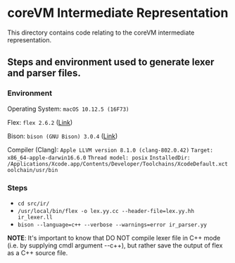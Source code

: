 # coreVM Intermediate Representation

This directory contains code relating to the coreVM intermediate
representation.

## Steps and environment used to generate lexer and parser files.

### Environment
Operating System:
`macOS 10.12.5 (16F73)`

Flex:
`flex 2.6.2` ([Link](https://github.com/westes/flex/releases/tag/v2.6.2))

Bison:
`bison (GNU Bison) 3.0.4` ([Link](http://ftp.gnu.org/gnu/bison/bison-3.0.4.tar.gz))

Compiler (Clang):
`Apple LLVM version 8.1.0 (clang-802.0.42)`
`Target: x86_64-apple-darwin16.6.0`
`Thread model: posix`
`InstalledDir: /Applications/Xcode.app/Contents/Developer/Toolchains/XcodeDefault.xctoolchain/usr/bin`

### Steps

  * `cd src/ir/`
  * `/usr/local/bin/flex -o lex.yy.cc --header-file=lex.yy.hh ir_lexer.ll`
  * `bison --language=c++ --verbose --warnings=error ir_parser.yy`

**NOTE**: It's important to know that DO NOT compile lexer file in C++ mode
(i.e. by supplying cmdl argument --c++), but rather save the output of
flex as a C++ source file.
